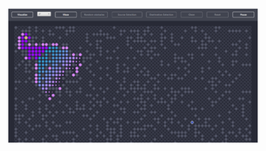 ![Preview](https://github.com/softknk/Search-Algorithm-Visualizer/blob/master/res/preview_visualizer.png)